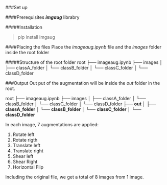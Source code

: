 ###Set up

####Prerequisites
***imgaug*** librabry

#####Installation
>pip install imgaug

####Placing the files
Place the *imageaug.ipynb* file and the *images* folder inside the root folder

#####Structure of the root folder
root
├── imageaug.ipynb
├── images
│   ├── classA_folder
│   └── classB_folder
│   └── classC_folder
│   └── classD_folder

###Output
Out put of the augmentation will be inside the *out* folder in the root.

root
├── imageaug.ipynb
├── images
│   ├── classA_folder
│   └── classB_folder
│   └── classC_folder
│   └── classD_folder
├── **out**
│   ├── **classA_folder**
│   └── **classB_folder**
│   └── **classC_folder**
│   └── **classD_folder**

In each image, 7 augmentations are applied:
1. Rotate left
2. Rotate rigth
3. Translate left
4. Translate right
5. Shear left
6. Shear Right
7. Horizontal Flip

Including the original file, we get a total of 8 images from 1 image.